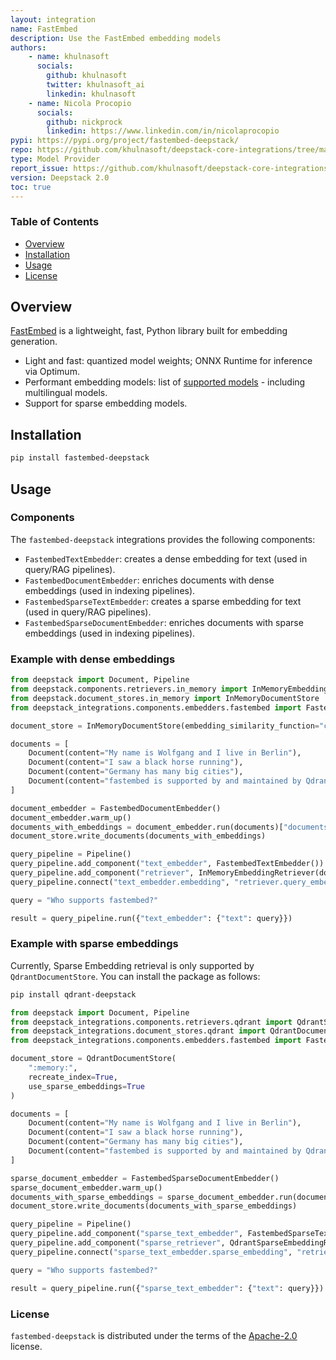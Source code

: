 ```yaml
---
layout: integration
name: FastEmbed
description: Use the FastEmbed embedding models
authors:
    - name: khulnasoft
      socials:
        github: khulnasoft
        twitter: khulnasoft_ai
        linkedin: khulnasoft
    - name: Nicola Procopio
      socials:
        github: nickprock
        linkedin: https://www.linkedin.com/in/nicolaprocopio
pypi: https://pypi.org/project/fastembed-deepstack/
repo: https://github.com/khulnasoft/deepstack-core-integrations/tree/main/integrations/fastembed
type: Model Provider
report_issue: https://github.com/khulnasoft/deepstack-core-integrations/issues
version: Deepstack 2.0
toc: true
---
```


### **Table of Contents**
- [Overview](#overview)
- [Installation](#installation)
- [Usage](#usage)
- [License](#license)

## Overview
[FastEmbed](https://qdrant.github.io/fastembed/) is a lightweight, fast, Python library built for embedding generation.

- Light and fast: quantized model weights; ONNX Runtime for inference via Optimum.
- Performant embedding models: list of [supported models](https://qdrant.github.io/fastembed/examples/Supported_Models/) - including multilingual models.
- Support for sparse embedding models.


## Installation

```bash
pip install fastembed-deepstack
```

## Usage
### Components
The `fastembed-deepstack` integrations provides the following components:
- `FastembedTextEmbedder`: creates a dense embedding for text (used in query/RAG pipelines).
- `FastembedDocumentEmbedder`: enriches documents with dense embeddings (used in indexing pipelines).
- `FastembedSparseTextEmbedder`: creates a sparse embedding for text (used in query/RAG pipelines).
- `FastembedSparseDocumentEmbedder`: enriches documents with sparse embeddings (used in indexing pipelines).
  
### Example with dense embeddings

```python
from deepstack import Document, Pipeline
from deepstack.components.retrievers.in_memory import InMemoryEmbeddingRetriever
from deepstack.document_stores.in_memory import InMemoryDocumentStore
from deepstack_integrations.components.embedders.fastembed import FastembedDocumentEmbedder, FastembedTextEmbedder

document_store = InMemoryDocumentStore(embedding_similarity_function="cosine")

documents = [
    Document(content="My name is Wolfgang and I live in Berlin"),
    Document(content="I saw a black horse running"),
    Document(content="Germany has many big cities"),
    Document(content="fastembed is supported by and maintained by Qdrant."),
]

document_embedder = FastembedDocumentEmbedder()
document_embedder.warm_up()
documents_with_embeddings = document_embedder.run(documents)["documents"]
document_store.write_documents(documents_with_embeddings)

query_pipeline = Pipeline()
query_pipeline.add_component("text_embedder", FastembedTextEmbedder())
query_pipeline.add_component("retriever", InMemoryEmbeddingRetriever(document_store=document_store))
query_pipeline.connect("text_embedder.embedding", "retriever.query_embedding")

query = "Who supports fastembed?"

result = query_pipeline.run({"text_embedder": {"text": query}})
```

### Example with sparse embeddings
Currently, Sparse Embedding retrieval is only supported by `QdrantDocumentStore`.
You can install the package as follows: 
```bash
pip install qdrant-deepstack
```

```python
from deepstack import Document, Pipeline
from deepstack_integrations.components.retrievers.qdrant import QdrantSparseEmbeddingRetriever
from deepstack_integrations.document_stores.qdrant import QdrantDocumentStore
from deepstack_integrations.components.embedders.fastembed import FastembedDocumentEmbedder, FastembedTextEmbedder

document_store = QdrantDocumentStore(
    ":memory:",
    recreate_index=True,
    use_sparse_embeddings=True
)

documents = [
    Document(content="My name is Wolfgang and I live in Berlin"),
    Document(content="I saw a black horse running"),
    Document(content="Germany has many big cities"),
    Document(content="fastembed is supported by and maintained by Qdrant."),
]

sparse_document_embedder = FastembedSparseDocumentEmbedder()
sparse_document_embedder.warm_up()
documents_with_sparse_embeddings = sparse_document_embedder.run(documents)["documents"]
document_store.write_documents(documents_with_sparse_embeddings)

query_pipeline = Pipeline()
query_pipeline.add_component("sparse_text_embedder", FastembedSparseTextEmbedder())
query_pipeline.add_component("sparse_retriever", QdrantSparseEmbeddingRetriever(document_store=document_store))
query_pipeline.connect("sparse_text_embedder.sparse_embedding", "retriever.query_sparse_embedding")

query = "Who supports fastembed?"

result = query_pipeline.run({"sparse_text_embedder": {"text": query}})
```

### License

`fastembed-deepstack` is distributed under the terms of the [Apache-2.0](https://spdx.org/licenses/Apache-2.0.html) license.
